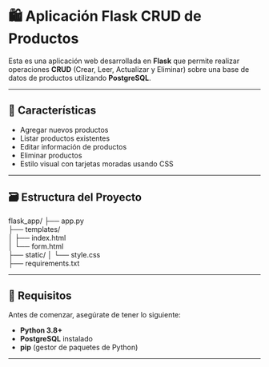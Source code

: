 # 🛍️ Aplicación Flask CRUD de Productos

Esta es una aplicación web desarrollada en **Flask** que permite realizar operaciones **CRUD** (Crear, Leer, Actualizar y Eliminar) sobre una base de datos de productos utilizando **PostgreSQL**.

---

## 🚀 Características

- Agregar nuevos productos
- Listar productos existentes
- Editar información de productos
- Eliminar productos
- Estilo visual con tarjetas moradas usando CSS

---

## 🗃️ Estructura del Proyecto

flask_app/
├── app.py                      
├── templates/                  
│   ├── index.html              
│   └── form.html               
├── static/
│   └── style.css               
├── requirements.txt           

---

## 🧰 Requisitos

Antes de comenzar, asegúrate de tener lo siguiente:

- **Python 3.8+**
- **PostgreSQL** instalado
- **pip** (gestor de paquetes de Python)

---


